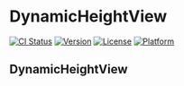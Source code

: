 # DynamicHeightView

[![CI Status](https://img.shields.io/travis/Jeon0976/DynamicHeightView.svg?style=flat)](https://travis-ci.org/Jeon0976/SpeechBubble)
[![Version](https://img.shields.io/cocoapods/v/DynamicHeightView.svg?style=flat)](https://cocoapods.org/pods/SpeechBubble)
[![License](https://img.shields.io/cocoapods/l/DynamicHeightView.svg?style=flat)](https://cocoapods.org/pods/SpeechBubble)
[![Platform](https://img.shields.io/cocoapods/p/DynamicHeightView.svg?style=flat)](https://cocoapods.org/pods/SpeechBubble)

## DynamicHeightView 

